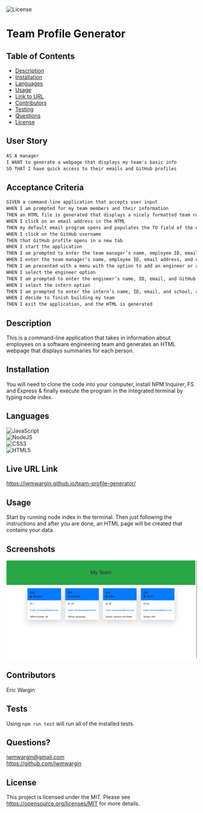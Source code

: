 ![License](https://img.shields.io/badge/License-MIT-yellow.svg)

# Team Profile Generator

## Table of Contents

- [Description](#description)
- [Installation](#installation)
- [Languages](#languages)
- [Usage](#usage)
- [Link to URL](#live-url-link)
- [Contributors](#contributors)
- [Testing](#tests)
- [Questions](#questions)
- [License](#license)

## User Story

```md
AS A manager
I WANT to generate a webpage that displays my team's basic info
SO THAT I have quick access to their emails and GitHub profiles
```

## Acceptance Criteria

```md
GIVEN a command-line application that accepts user input
WHEN I am prompted for my team members and their information
THEN an HTML file is generated that displays a nicely formatted team roster based on user input
WHEN I click on an email address in the HTML
THEN my default email program opens and populates the TO field of the email with the address
WHEN I click on the GitHub username
THEN that GitHub profile opens in a new tab
WHEN I start the application
THEN I am prompted to enter the team manager’s name, employee ID, email address, and office number
WHEN I enter the team manager’s name, employee ID, email address, and office number
THEN I am presented with a menu with the option to add an engineer or an intern or to finish building my team
WHEN I select the engineer option
THEN I am prompted to enter the engineer’s name, ID, email, and GitHub username, and I am taken back to the menu
WHEN I select the intern option
THEN I am prompted to enter the intern’s name, ID, email, and school, and I am taken back to the menu
WHEN I decide to finish building my team
THEN I exit the application, and the HTML is generated
```

## Description

This is a command-line application that takes in information about employees on a software engineering team and generates an HTML webpage that displays summaries for each person.

## Installation

You will need to clone the code into your computer, install NPM Inquirer, FS and Express & finally execute the program in the integrated terminal by typing node index.

## Languages

![JavaScript](https://img.shields.io/badge/javascript-%23323330.svg?style=for-the-badge&logo=javascript&logoColor=%23F7DF1E)
   <br>
![NodeJS](https://img.shields.io/badge/node.js-6DA55F?style=for-the-badge&logo=node.js&logoColor=white)
   <br>
![CSS3](https://img.shields.io/badge/css3-%231572B6.svg?style=for-the-badge&logo=css3&logoColor=white)
   <br>
![HTML5](https://img.shields.io/badge/html5-%23E34F26.svg?style=for-the-badge&logo=html5&logoColor=white)
   <br>

## Live URL Link

https://iwmwargin.github.io/team-profile-generator/

## Usage

Start by running node index in the terminal. Then just following the instructions and after you are done, an HTML page will be created that contains your data.

 ## Screenshots
  
  <img src="https://github.com/iwmwargin/team-profile-generator/blob/main/img/Team.png">

## Contributors

Eric Wargin

## Tests

Using `npm run test` will run all of the installed tests.

## Questions?

iwmwargin@gmail.com
<br>
https://github.com/iwmwargin

## License

This project is licensed under the MIT. Please see https://opensource.org/licenses/MIT for more details.
